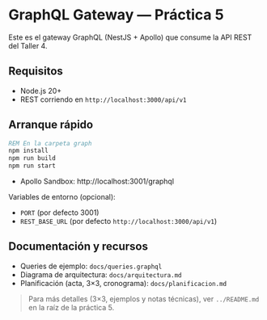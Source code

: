 # GraphQL Gateway — Práctica 5

Este es el gateway GraphQL (NestJS + Apollo) que consume la API REST del Taller 4.

## Requisitos

- Node.js 20+
- REST corriendo en `http://localhost:3000/api/v1`

## Arranque rápido

```bat
REM En la carpeta graph
npm install
npm run build
npm run start
```

- Apollo Sandbox: http://localhost:3001/graphql

Variables de entorno (opcional):

- `PORT` (por defecto 3001)
- `REST_BASE_URL` (por defecto `http://localhost:3000/api/v1`)

## Documentación y recursos

- Queries de ejemplo: `docs/queries.graphql`
- Diagrama de arquitectura: `docs/arquitectura.md`
- Planificación (acta, 3×3, cronograma): `docs/planificacion.md`

> Para más detalles (3×3, ejemplos y notas técnicas), ver `../README.md` en la raíz de la práctica 5.
